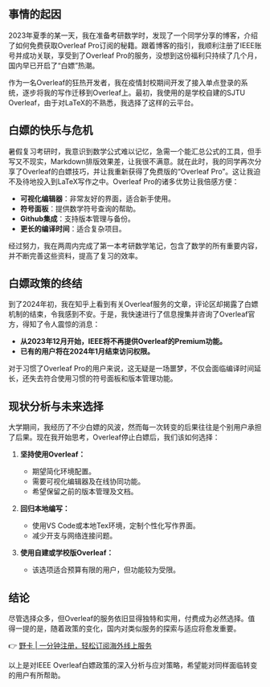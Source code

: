 ## 事情的起因

2023年夏季的某一天，我在准备考研数学时，发现了一个同学分享的博客，介绍了如何免费获取Overleaf Pro订阅的秘籍。跟着博客的指引，我顺利注册了IEEE账号并成功关联，享受到了Overleaf Pro的服务，没想到这份福利只持续了几个月，国内早已开启了“白嫖”热潮。

作为一名Overleaf的狂热开发者，我在疫情封校期间开发了接入单点登录的系统，逐步将我的写作迁移到Overleaf上。最初，我使用的是学校自建的SJTU Overleaf，由于对LaTeX的不熟悉，我选择了这样的云平台。

## 白嫖的快乐与危机

暑假复习考研时，我意识到数学公式难以记忆，急需一个能汇总公式的工具，但手写又不现实，Markdown排版效果差，让我很不满意。就在此时，我的同学再次分享了Overleaf的白嫖技巧，并让我重新获得了免费版的“Overleaf Pro”。这让我迫不及待地投入到LaTeX写作之中。Overleaf Pro的诸多优势让我倍感方便：

- **可视化编辑器**：非常友好的界面，适合新手使用。
- **符号面板**：提供数学符号查询的帮助。
- **Github集成**：支持版本管理与备份。
- **更长的编译时间**：适合复杂项目。

经过努力，我在两周内完成了第一本考研数学笔记，包含了数学的所有重要内容，并不断完善这些资料，提高了复习的效率。

## 白嫖政策的终结

到了2024年初，我在知乎上看到有关Overleaf服务的文章，评论区却揭露了白嫖机制的结束，令我感到不安。于是，我快速进行了信息搜集并咨询了Overleaf官方，得知了令人震惊的消息：

- **从2023年12月开始，IEEE将不再提供Overleaf的Premium功能。**
- **已有的用户将在2024年1月结束访问权限。**

对于习惯了Overleaf Pro的用户来说，这无疑是一场噩梦，不仅会面临编译时间延长，还失去符合使用习惯的符号面板和版本管理功能。

## 现状分析与未来选择

大学期间，我经历了不少白嫖的风波，然而每一次转变的后果往往是个别用户承担了后果。现在我开始思考，Overleaf停止白嫖后，我们该如何选择：

1. **坚持使用Overleaf：**
   - 期望简化环境配置。
   - 需要可视化编辑器及在线协同功能。
   - 希望保留之前的版本管理及文档。

2. **回归本地编写：**
   - 使用VS Code或本地Tex环境，定制个性化写作界面。
   - 减少开支与网络连接问题。

3. **使用自建或学校版Overleaf：**
   - 该选项适合预算有限的用户，但功能较为受限。

## 结论

尽管选择众多，但Overleaf的服务依旧显得独特和实用，付费成为必然选择。值得一提的是，随着政策的变化，国内对类似服务的探索与适应将愈发重要。

👉 [野卡 | 一分钟注册，轻松订阅海外线上服务](https://bit.ly/bewildcard)

以上是对IEEE Overleaf白嫖政策的深入分析与应对策略，希望能对同样面临转变的用户有所帮助。